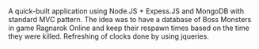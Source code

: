 ﻿# 
 A quick-built application using Node.JS + Expess.JS and MongoDB with standard MVC pattern.
The idea was to have a database of Boss Monsters in game Ragnarok Online and keep their respawn times based on the time they were killed.
Refreshing of clocks done by using jqueries.
